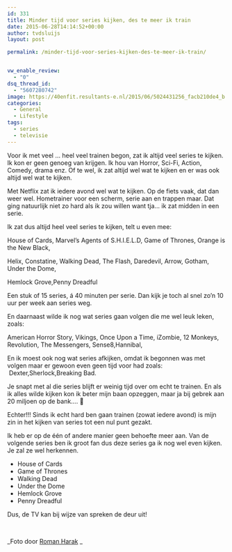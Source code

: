 ```yaml
---
id: 331
title: Minder tijd voor series kijken, des te meer ik train
date: 2015-06-28T14:14:52+00:00
author: tvdsluijs
layout: post

permalink: /minder-tijd-voor-series-kijken-des-te-meer-ik-train/


vw_enable_review:
  - "0"
dsq_thread_id:
  - "5607280742"
image: https://40enfit.resultants-e.nl/2015/06/5024431256_facb210de4_b.jpg
categories:
  - General
  - Lifestyle
tags:
  - series
  - televisie
---
```

Voor ik met veel &#8230; heel veel trainen begon, zat ik altijd veel series te kijken. Ik kon er geen genoeg van krijgen. Ik hou van Horror, Sci-Fi, Action, Comedy, drama enz. Of te wel, ik zat altijd wel wat te kijken en er was ook altijd wel wat te kijken.

Met Netflix zat ik iedere avond wel wat te kijken. Op de fiets vaak, dat dan weer wel. Hometrainer voor een scherm, serie aan en trappen maar. Dat ging natuurlijk niet zo hard als ik zou willen want tja&#8230; ik zat midden in een serie.<!--more-->

Ik zat dus altijd heel veel series te kijken, telt u even mee:

House of Cards, Marvel&#8217;s Agents of S.H.I.E.L.D, Game of Thrones, Orange is the New Black,
  
Helix, Constatine, Walking Dead, The Flash, Daredevil, Arrow, Gotham, Under the Dome,
  
Hemlock Grove,Penny Dreadful

Een stuk of 15 series, á 40 minuten per serie. Dan kijk je toch al snel zo&#8217;n 10 uur per week aan series weg.

En daarnaast wilde ik nog wat series gaan volgen die me wel leuk leken, zoals:

American Horror Story, Vikings, Once Upon a Time, iZombie, 12 Monkeys, Revolution, The Messengers, Sense8,Hannibal,

En ik moest ook nog wat series afkijken, omdat ik begonnen was met volgen maar er gewoon even geen tijd voor had zoals:  Dexter,Sherlock,Breaking Bad.

Je snapt met al die series blijft er weinig tijd over om echt te trainen. En als ik alles wilde kijken kon ik beter mijn baan opzeggen, maar ja bij gebrek aan 20 miljoen op de bank&#8230;. 🙂

Echter!!! Sinds ik echt hard ben gaan trainen (zowat iedere avond) is mijn zin in het kijken van series tot een nul punt gezakt.

Ik heb er op de één of andere manier geen behoefte meer aan. Van de volgende series ben ik groot fan dus deze series ga ik nog wel even kijken. Je zal ze wel herkennen.

  * House of Cards
  * Game of Thrones
  * Walking Dead
  * Under the Dome
  * Hemlock Grove
  * Penny Dreadful

Dus, de TV kan bij wijze van spreken de deur uit!

&nbsp;

_Foto door [Roman Harak](https://www.flickr.com/photos/roman-harak/) _